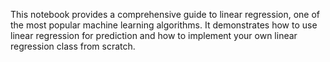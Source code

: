 This notebook provides a comprehensive guide to linear regression, one of the most popular machine learning algorithms. It demonstrates how to use linear regression for prediction and how to implement your own linear regression class from scratch.